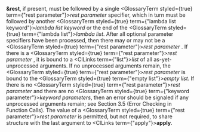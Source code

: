  



**&amp;rest**, if present, must be followed by a single <GlossaryTerm styled={true} term={"rest parameter"}><i>rest parameter</i></GlossaryTerm> specifier, which in turn must be followed by another <GlossaryTerm styled={true} term={"lambda list keyword"}><i>lambda list keyword</i></GlossaryTerm> or the end of the <GlossaryTerm styled={true} term={"lambda list"}><i>lambda list</i></GlossaryTerm>. After all optional parameter specifiers have been processed, then there may or may not be a <GlossaryTerm styled={true} term={"rest parameter"}><i>rest parameter</i></GlossaryTerm> . If there is a <GlossaryTerm styled={true} term={"rest parameter"}><i>rest parameter</i></GlossaryTerm> , it is bound to a <ClLinks  term={"list"}><i>list</i></ClLinks> of all as-yet-unprocessed arguments. If no unprocessed arguments remain, the <GlossaryTerm styled={true} term={"rest parameter"}><i>rest parameter</i></GlossaryTerm> is bound to the <GlossaryTerm styled={true} term={"empty list"}><i>empty list</i></GlossaryTerm>. If there is no <GlossaryTerm styled={true} term={"rest parameter"}><i>rest parameter</i></GlossaryTerm> and there are no <GlossaryTerm styled={true} term={"keyword parameter"}><i>keyword parameters</i></GlossaryTerm>, then an error should be signaled if any unprocessed arguments remain; see Section 3.5 (Error Checking in Function Calls). The value of a <GlossaryTerm styled={true} term={"rest parameter"}><i>rest parameter</i></GlossaryTerm> is permitted, but not required, to share structure with the last argument to <ClLinks  term={"apply"}><b>apply</b></ClLinks>. 



